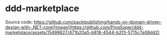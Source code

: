 # ddd-marketplace
Source code: https://github.com/packtpublishing/hands-on-domain-driven-design-with-.NET-core![image](https://github.com/PingSuper/ddd-marketplace/assets/15498627/471b20a5-b818-4544-b2f3-5715c7a08dd2)
